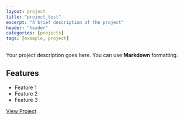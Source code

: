 ```yaml
---
layout: project
title: "project_test"
excerpt: "A brief description of the project"
header: "header"
categories: [projects]
tags: [example, project]
---
```


Your project description goes here. You can use **Markdown** formatting.

## Features

- Feature 1
- Feature 2
- Feature 3

[View Project](https://github.com/yourusername/project-repo)